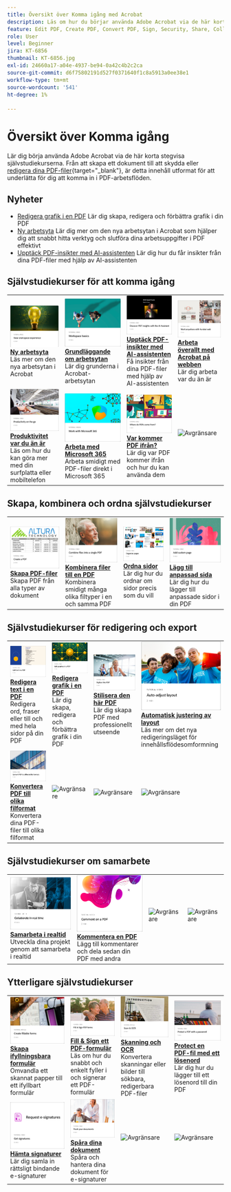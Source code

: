 ```yaml
---
title: Översikt över Komma igång med Acrobat
description: Läs om hur du börjar använda Adobe Acrobat via de här korta (1-2 min) stegvisa självstudiekurserna
feature: Edit PDF, Create PDF, Convert PDF, Sign, Security, Share, Collaboration, Workspace
role: User
level: Beginner
jira: KT-6856
thumbnail: KT-6856.jpg
exl-id: 24660a17-a04e-4937-be94-0a42c4b2c2ca
source-git-commit: d6f75802191d527f0371640f1c8a5913a0ee38e1
workflow-type: tm+mt
source-wordcount: '541'
ht-degree: 1%

---
```


# Översikt över Komma igång

Lär dig börja använda Adobe Acrobat via de här korta stegvisa självstudiekurserna. Från att skapa ett dokument till att skydda eller [redigera dina PDF-filer](https://www.adobe.com/se/acrobat/online/pdf-editor.html){target="_blank"}, är detta innehåll utformat för att underlätta för dig att komma in i PDF-arbetsflöden.

## Nyheter

* [Redigera grafik i en PDF](edit-graphics.md)
Lär dig skapa, redigera och förbättra grafik i din PDF
* [Ny arbetsyta](new-workspace.md)
Lär dig mer om den nya arbetsytan i Acrobat som hjälper dig att snabbt hitta verktyg och slutföra dina arbetsuppgifter i PDF effektivt
* [Upptäck PDF-insikter med AI-assistenten](ai-assistant.md)
Lär dig hur du får insikter från dina PDF-filer med hjälp av AI-assistenten

## Självstudiekurser för att komma igång

<table style="table-layout:fixed">
<tr>
  <td>
    <a href="new-workspace.md">
      <img alt="Ny arbetsyta" src="../assets/new-workspace.png" />
    </a>
    <div>
    <a href="new-workspace.md"><strong>Ny arbetsyta</strong></a>
    </div>
    Läs mer om den nya arbetsytan i Acrobat
    <br>
  </td>
  <td>
    <a href="get-to-know-the-acrobat-dc-interface.md">
      <img alt="Allmänt om arbetsytan" src="../assets/workspace-basics.png" />
    </a>
    <div>
    <a href="get-to-know-the-acrobat-dc-interface.md"><strong>Grundläggande om arbetsytan</strong></a>
    </div>
    Lär dig grunderna i Acrobat-arbetsytan
    <br>
  </td>
  <td>
    <a href="ai-assistant.md">
      <img alt="Upptäck PDF-insikter med AI Assistant" src="../assets/ai-assistant.png" />
    </a>
    <div>
    <a href="ai-assistant.md"><strong>Upptäck PDF-insikter med AI-assistenten</strong></a>
    </div>
    Få insikter från dina PDF-filer med hjälp av AI-assistenten
    <br>
  </td>
  <td>
    <a href="acrobatweb.md">
      <img alt="Arbeta överallt med Acrobat web" src="../assets/acrobat-web.png" />
    </a>
    <div>
    <a href="acrobatweb.md"><strong>Arbeta överallt med Acrobat på webben</strong></a>
    </div>
    Lär dig arbeta var du än är
    <br>
  </td>
</tr>
<tr>
  <td>
    <a href="productivity.md">
      <img alt="Produktivitet i farten" src="../assets/productivity.png" />
    </a>
    <div>
    <a href="productivity.md"><strong>Produktivitet var du än är</strong></a>
    </div>
    Läs om hur du kan göra mer med din surfplatta eller mobiltelefon
    <br>
  </td>
    <td>
      <a href="../integrate/integrate-overview.md#microsoft">
        <img alt="Arbeta med Microsoft 365" src="../assets/microsoft-365.png" />
      </a>
      <div>
      <a href="../integrate/integrate-overview.md#microsoft"><strong>Arbeta med Microsoft 365</strong></a>
      </div>
      Arbeta smidigt med PDF-filer direkt i Microsoft 365
      <br> 
    </td>
    <td>
      <a href="where-do-pdfs-come-from.md">
        <img alt="Var kommer PDF ifrån?" src="../assets/where-pdfs.png" />
      </a>
      <div>
      <a href="where-do-pdfs-come-from.md"><strong>Var kommer PDF ifrån?</strong></a>
      </div>
      Lär dig var PDF kommer ifrån och hur du kan använda dem
      <br>
    </td>
    <td>
    <img alt="Avgränsare" src="../assets/Grayspacer.png" />
      <div>
      <br>
    </td>
  </tr>
  </table>

## Skapa, kombinera och ordna självstudiekurser

<table style="table-layout:fixed">
  <tr>
    <td>
      <a href="create-pdf.md">
        <img alt="Skapa PDF-filer" src="../assets/create.png" />
      </a>
      <div>
      <a href="create-pdf.md"><strong>Skapa PDF-filer</strong></a>
      </div>
      Skapa PDF från alla typer av dokument
      <br>
    </td>
    <td>
      <a href="combine-to-pdf.md">
        <img alt="Kombinera filer till en PDF" src="../assets/combine.png" />
      </a>
      <div>
      <a href="combine-to-pdf.md"><strong>Kombinera filer till en PDF</strong></a>
      </div>
      Kombinera smidigt många olika filtyper i en och samma PDF
      <br>
    </td>
    <td>
      <a href="organize.md">
        <img alt="Ordna sidor" src="../assets/organize-pages.png" />
      </a>
      <div>
      <a href="organize.md"><strong>Ordna sidor</strong></a>
      </div>
      Lär dig hur du ordnar om sidor precis som du vill
      <br>
    </td>
    <td>
      <a href="add-custom-page.md">
        <img alt="Lägg till anpassad sida" src="../assets/custom.png" />
      </a>
      <div>
      <a href="add-custom-page.md"><strong>Lägg till anpassad sida</strong></a>
      </div>
      Lär dig hur du lägger till anpassade sidor i din PDF
      <br>
    </td>
  </tr>
  </table>

## Självstudiekurser för redigering och export

<table style="table-layout:fixed">
  <tr>
    <td>
      <a href="edit-pdf.md">
        <img alt="Redigera text i en PDF" src="../assets/edit-text.png" />
      </a>
      <div>
      <a href="edit-pdf.md"><strong>Redigera text i en PDF</strong></a>
      </div>
      Redigera ord, fraser eller till och med hela sidor på din PDF
      <br>
    </td>
    <td>
      <a href="edit-graphics.md">
        <img alt="Redigera grafik i en PDF" src="../assets/edit-graphics.png" />
      </a>
      <div>
      <a href="edit-graphics.md"><strong>Redigera grafik i en PDF</strong></a>
      </div>
      Lär dig skapa, redigera och förbättra grafik i din PDF
      <br>
    </td>
    <td>
      <a href="stylize-this-PDF.md">
        <img alt="Stilisera denna PDF" src="../assets/stylize-pdf.png" />
      </a>
      <div>
      <a href="stylize-this-PDF.md"><strong>Stilisera den här PDF</strong></a>
      </div>
      Lär dig skapa PDF med professionellt utseende
      <br>
    </td>
   <td>
      <a href="auto-adjust-layout.md">
        <img alt="Automatisk justering av layout" src="../assets/auto-adjust.png" />
      </a>
      <div>
      <a href="auto-adjust-layout.md"><strong>Automatisk justering av layout</strong></a>
      </div>
      Läs mer om det nya redigeringsläget för innehållsflödesomformning
      <br>
    </td>
  </tr>
    <td>
      <a href="export-pdf.md">
        <img alt="Konvertera PDF till olika filformat" src="../assets/convert.png" />
      </a>
      <div>
      <a href="export-pdf.md"><strong>Konvertera PDF till olika filformat</strong></a>
      </div>
      Konvertera dina PDF-filer till olika filformat
      <br>
    </td>
    <td>
   <img alt="Avgränsare" src="../assets/Grayspacer.png" />
    <div>
    <br>
  </td>
  <td>
   <img alt="Avgränsare" src="../assets/Grayspacer.png" />
    <div>
    <br>
  </td>
   <td>
   <img alt="Avgränsare" src="../assets/Grayspacer.png" />
    <div>
    <br>
  </td>
</tr>
</table>

## Självstudiekurser om samarbete

<table style="table-layout:fixed">
  <tr>
    <td>
      <a href="collaborate.md">
        <img alt="Samarbeta i realtid" src="../assets/collaborate.png" />
      </a>
      <div>
      <a href="collaborate.md"><strong>Samarbeta i realtid</strong></a>
      </div>
      Utveckla dina projekt genom att samarbeta i realtid
    </td>
    <td>
      <a href="comment-on-pdf-files.md">
        <img alt="Kommentera en PDF" src="../assets/comment.png" />
      </a>
      <div>
      <a href="comment-on-pdf-files.md"><strong>Kommentera en PDF</strong></a>
      </div>
      Lägg till kommentarer och dela sedan din PDF med andra
      <br>
    </td>
    <td>
    <img alt="Avgränsare" src="../assets/Whitespacer.png" />
      <div>
      <br>
    </td>
    <td>
    <img alt="Avgränsare" src="../assets/Whitespacer.png" />
      <div>
      <br>
    </td>
</tr>
</table>

## Ytterligare självstudiekurser

<table style="table-layout:fixed">
<tr>
  <td>
    <a href="create-fillable-forms.md">
      <img alt="Skapa ifyllningsbara formulär" src="../assets/fillable-forms.png" />
    </a>
    <div>
      <a href="create-fillable-forms.md"><strong>Skapa ifyllningsbara formulär</strong></a>
      </div>
      Omvandla ett skannat papper till ett ifyllbart formulär
      <br>
  </td>
  <td>
    <a href="fill-and-sign.md">
      <img alt="Fill &amp; Sign ett PDF-formulär" src="../assets/fill-sign.png" />
    </a>
    <div>
    <a href="fill-and-sign.md"><strong>Fill &amp; Sign ett PDF-formulär</strong></a>
    </div>
    Läs om hur du snabbt och enkelt fyller i och signerar ett PDF-formulär
    <br>
  </td>
  <td>
    <a href="scan-and-ocr.md">
      <img alt="Skanning &amp; OCR" src="../assets/scan.png" />
    </a>
    <div>
    <a href="scan-and-ocr.md"><strong>Skanning och OCR</strong></a>
    </div>
    Konvertera skanningar eller bilder till sökbara, redigerbara PDF-filer
    <br>
  </td>
  <td>
    <a href="password-protect.md">
      <img alt="Protect en PDF-fil med ett lösenord" src="../assets/protect.png" />
    </a>
    <div>
    <a href="password-protect.md"><strong>Protect en PDF-fil med ett lösenord</strong></a>
    </div>
    Lär dig hur du lägger till ett lösenord till din PDF
    <br>
  </td>
</tr>
<tr>
  <td>
    <a href="signatures.md">
      <img alt="Hämta signaturer" src="../assets/signatures.png" />
    </a>
    <div>
    <a href="signatures.md"><strong>Hämta signaturer</strong></a>
    </div>
    Lär dig samla in rättsligt bindande e-signaturer
    <br>
  </td>
  <td>
    <a href="track.md">
      <img alt="Spåra dina dokument" src="../assets/track.png" />
    </a>
    <div>
    <a href="track.md"><strong>Spåra dina dokument</strong></a>
    </div>
    Spåra och hantera dina dokument för e-signaturer
    <br>
  </td>
  <td>
   <img alt="Avgränsare" src="../assets/Grayspacer.png" />
    <div>
    <br>
  </td>
  <td>
   <img alt="Avgränsare" src="../assets/Grayspacer.png" />
    <div>
    <br>
  </td>
</tr>
</table>
